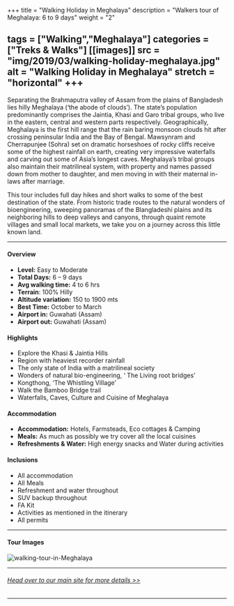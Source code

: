 +++
title = "Walking Holiday in Meghalaya"
description = "Walkers tour of Meghalaya: 6 to 9 days"
weight = "2"

tags = ["Walking","Meghalaya"]
categories = ["Treks & Walks"]
[[images]]
  src = "img/2019/03/walking-holiday-meghalaya.jpg"
  alt = "Walking Holiday in Meghalaya"
  stretch = "horizontal"
+++
---

Separating the Brahmaputra valley of Assam from the plains of Bangladesh lies hilly Meghalaya (‘the abode of clouds’). The state’s population predominantly comprises the Jaintia, Khasi and Garo tribal groups, who live in the eastern, central and western parts respectively. Geographically, Meghalaya is the first hill range that the rain baring monsoon clouds hit after crossing peninsular India and the Bay of Bengal.  Mawsynram and Cherrapunjee (Sohra) set on dramatic horseshoes of rocky cliffs receive some of the highest rainfall on earth, creating very impressive waterfalls and carving out some of Asia’s longest caves. Meghalaya’s tribal groups also maintain their matrilineal system, with property and names passed down from mother to daughter, and men moving in with their maternal in-laws after marriage.

This tour includes full day hikes and short walks to some of the best destination of the state. From historic trade routes to the natural wonders of bioengineering, sweeping panoramas of the Blangladeshi plains and its neighboring hills to deep valleys and canyons, through quaint remote villages and small local markets, we take you on a journey across this little known land.

<!--more-->

---



#### Overview

* **Level:** Easy to Moderate
* **Total Days:** 6 – 9 days
* **Avg walking time:** 4 to 6 hrs
* **Terrain**: 100% Hilly
* **Altitude variation:** 150 to 1900 mts
* **Best Time:** October to March
* **Airport in:** Guwahati (Assam)
* **Airport out:** Guwahati (Assam)


#### Highlights

* Explore the Khasi & Jaintia Hills
* Region with heaviest recorder rainfall
* The only state of India with a matrilineal society
* Wonders of natural bio-engineering, ‘ The Living root bridges’
* Kongthong, ‘The Whistling Village’
* Walk the Bamboo Bridge trail
* Waterfalls, Caves, Culture and Cuisine of Meghalaya


#### Accommodation

* **Accommodation:** Hotels, Farmsteads, Eco cottages & Camping
* **Meals:** As much as possibly we try cover all the local cuisines
* **Refreshments & Water:** High energy snacks and Water during activities

#### Inclusions

* All accommodation
* All Meals
* Refreshment and water throughout
* SUV backup throughout
* FA Kit
* Activities as mentioned in the itinerary
* All permits

---
#### Tour Images

![walking-tour-in-Meghalaya](/img/images/walking-tour-meghalaya.jpg)

---
###### [*Head over to our main site for more details >>*](https://www.nnejourneys.com/treks/)

---